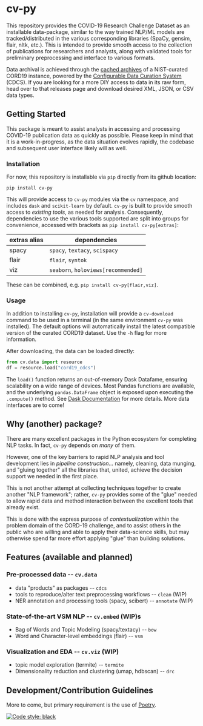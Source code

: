 # cv-py
This repository provides the COVID-19 Research Challenge Dataset as an installable data-package, similar to the way trained NLP/ML models are tracked/distributed in the various corresponding libraries (SpaCy, gensim, flair, nltk, etc.). This is intended to provide smooth access to the collection of publications for researchers and analysts, along with validated tools for preliminary preprocessing and interface to various formats. 

Data archival is achieved through the [cached archives](https://github.com/usnistgov/cord19-cdcs-nist) of a NIST-curated CORD19 instance, powered by the [Configurable Data Curation System](https://www.nist.gov/itl/ssd/information-systems-group/configurable-data-curation-system-cdcs/about-cdcs) (CDCS). If you are looking for a more DIY access to data in its raw form, head over to that releases page and download desired XML, JSON, or CSV data types. 

## Getting Started
This package is meant to assist analysts in accessing and processing COVID-19 publication data as quickly as possible. Please keep in mind that it is a work-in-progress, as the data situation evolves rapidly, the codebase and subsequent user interface likely will as well. 

### Installation
For now, this repository is installable via `pip` directly from its github location: 

`pip install cv-py`

This will provide access to `cv-py` modules via the `cv` namespace, and includes `dask` and `scikit-learn` by default. `cv-py` is built to provide smooth access to *existing tools*, as needed for analysis. Consequently, dependencies to use the various tools supported are split into groups for convenience, accessed with brackets as `pip install cv-py[extras]`:

 extras alias   |   dependencies
 ---            |   ---
 spacy          |   `spacy`, `textacy`, `scispacy`
 flair          |   `flair`, `syntok`
 viz            |   `seaborn`, `holoviews[recommended]`
 
These can be combined, e.g. `pip install cv-py[flair,viz]`.

 
### Usage
In addition to installing `cv-py`, installation will provide a `cv-download` command to be used in a terminal (in the same environment `cv-py` was installed). The default options will automatically install the latest compatible version of the curated CORD19 dataset. Use the `-h` flag for more information. 

After downloading, the data can be loaded directly: 

```python
from cv.data import resource
df = resource.load("cord19_cdcs")
```

The `load()` function returns an out-of-memory Dask Datafame, ensuring scalability on a wide range of devices. Most Pandas functions are available, and the underlying `pandas.DataFrame` object is exposed upon executing the `.compute()` method. See [Dask Documentation](https://docs.dask.org/en/latest/dataframe.html) for more details. More data interfaces are to come!


## Why (another) package?
There are many excellent packages in the Python ecosystem for completing NLP tasks. In fact, `cv-py` depends on _many_ of them. 

However, one of the key barriers to rapid NLP analysis and tool development lies in _pipeline construction_... namely, cleaning, data munging, and "gluing together" all the libraries that, united, achieve the decision support we needed in the first place. 

This is not another attempt at collecting techniques together to create another "NLP framework"; rather, `cv-py` provides some of the "glue" needed to allow rapid data and method interaction between the excellent tools that already exist. 

This is done with the express purpose of _contextualization_ within the problem domain of the CORD-19 challenge, and to assist others in the public who are willing and able to apply their data-science skills, but may otherwise spend far more effort applying "glue" than building solutions. 

## Features (available and planned)

### Pre-processed data -- `cv.data`
- data "products" as packages -- `cdcs`
- tools to reproduce/alter text preprocessing workflows -- `clean`  (WIP)
- NER annotation and processing tools (spacy, scibert) -- `annotate`  (WIP)

### State-of-the-art VSM NLP -- `cv.embed` (WIP)s
- Bag of Words and Topic Modeling (spacy/textacy) -- `bow`
- Word and Character-level embeddings (flair) -- `vsm` 

### Visualization and EDA -- `cv.viz` (WIP)
- topic model exploration (termite) -- `termite`
- Dimensionality reduction and clustering (umap, hdbscan) -- `drc`


## Development/Contribution Guidelines
More to come, but primary requirement is the use of [Poetry](https://python-poetry.org/). 

[![Code style: black](https://img.shields.io/badge/code%20style-black-000000.svg)](https://github.com/psf/black)

